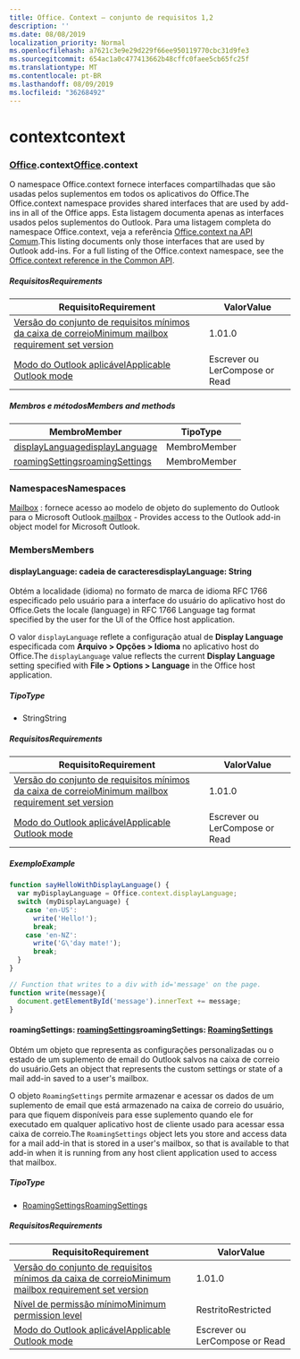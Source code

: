 ```yaml
---
title: Office. Context – conjunto de requisitos 1,2
description: ''
ms.date: 08/08/2019
localization_priority: Normal
ms.openlocfilehash: a7621c3e9e29d229f66ee950119770cbc31d9fe3
ms.sourcegitcommit: 654ac1a0c477413662b48cffc0faee5cb65fc25f
ms.translationtype: MT
ms.contentlocale: pt-BR
ms.lasthandoff: 08/09/2019
ms.locfileid: "36268492"
---
```

# <a name="context"></a><span data-ttu-id="20a62-102">context</span><span class="sxs-lookup"><span data-stu-id="20a62-102">context</span></span>

### <a name="officeofficemdcontext"></a><span data-ttu-id="20a62-103">[Office](Office.md).context</span><span class="sxs-lookup"><span data-stu-id="20a62-103">[Office](Office.md).context</span></span>

<span data-ttu-id="20a62-104">O namespace Office.context fornece interfaces compartilhadas que são usadas pelos suplementos em todos os aplicativos do Office.</span><span class="sxs-lookup"><span data-stu-id="20a62-104">The Office.context namespace provides shared interfaces that are used by add-ins in all of the Office apps.</span></span> <span data-ttu-id="20a62-105">Esta listagem documenta apenas as interfaces usados pelos suplementos do Outlook. Para uma listagem completa do namespace Office.context, veja a referência [Office.context na API Comum](/javascript/api/office/office.context).</span><span class="sxs-lookup"><span data-stu-id="20a62-105">This listing documents only those interfaces that are used by Outlook add-ins. For a full listing of the Office.context namespace, see the [Office.context reference in the Common API](/javascript/api/office/office.context).</span></span>


##### <a name="requirements"></a><span data-ttu-id="20a62-106">Requisitos</span><span class="sxs-lookup"><span data-stu-id="20a62-106">Requirements</span></span>

|<span data-ttu-id="20a62-107">Requisito</span><span class="sxs-lookup"><span data-stu-id="20a62-107">Requirement</span></span>| <span data-ttu-id="20a62-108">Valor</span><span class="sxs-lookup"><span data-stu-id="20a62-108">Value</span></span>|
|---|---|
|[<span data-ttu-id="20a62-109">Versão do conjunto de requisitos mínimos da caixa de correio</span><span class="sxs-lookup"><span data-stu-id="20a62-109">Minimum mailbox requirement set version</span></span>](/office/dev/add-ins/reference/requirement-sets/outlook-api-requirement-sets)| <span data-ttu-id="20a62-110">1.0</span><span class="sxs-lookup"><span data-stu-id="20a62-110">1.0</span></span>|
|[<span data-ttu-id="20a62-111">Modo do Outlook aplicável</span><span class="sxs-lookup"><span data-stu-id="20a62-111">Applicable Outlook mode</span></span>](/outlook/add-ins/#extension-points)| <span data-ttu-id="20a62-112">Escrever ou Ler</span><span class="sxs-lookup"><span data-stu-id="20a62-112">Compose or Read</span></span>|

##### <a name="members-and-methods"></a><span data-ttu-id="20a62-113">Membros e métodos</span><span class="sxs-lookup"><span data-stu-id="20a62-113">Members and methods</span></span>

| <span data-ttu-id="20a62-114">Membro</span><span class="sxs-lookup"><span data-stu-id="20a62-114">Member</span></span> | <span data-ttu-id="20a62-115">Tipo</span><span class="sxs-lookup"><span data-stu-id="20a62-115">Type</span></span> |
|--------|------|
| [<span data-ttu-id="20a62-116">displayLanguage</span><span class="sxs-lookup"><span data-stu-id="20a62-116">displayLanguage</span></span>](#displaylanguage-string) | <span data-ttu-id="20a62-117">Membro</span><span class="sxs-lookup"><span data-stu-id="20a62-117">Member</span></span> |
| [<span data-ttu-id="20a62-118">roamingSettings</span><span class="sxs-lookup"><span data-stu-id="20a62-118">roamingSettings</span></span>](#roamingsettings-roamingsettings) | <span data-ttu-id="20a62-119">Membro</span><span class="sxs-lookup"><span data-stu-id="20a62-119">Member</span></span> |

### <a name="namespaces"></a><span data-ttu-id="20a62-120">Namespaces</span><span class="sxs-lookup"><span data-stu-id="20a62-120">Namespaces</span></span>

<span data-ttu-id="20a62-121">[Mailbox](office.context.mailbox.md) : fornece acesso ao modelo de objeto do suplemento do Outlook para o Microsoft Outlook.</span><span class="sxs-lookup"><span data-stu-id="20a62-121">[mailbox](office.context.mailbox.md) - Provides access to the Outlook add-in object model for Microsoft Outlook.</span></span>

### <a name="members"></a><span data-ttu-id="20a62-122">Members</span><span class="sxs-lookup"><span data-stu-id="20a62-122">Members</span></span>

#### <a name="displaylanguage-string"></a><span data-ttu-id="20a62-123">displayLanguage: cadeia de caracteres</span><span class="sxs-lookup"><span data-stu-id="20a62-123">displayLanguage: String</span></span>

<span data-ttu-id="20a62-124">Obtém a localidade (idioma) no formato de marca de idioma RFC 1766 especificado pelo usuário para a interface do usuário do aplicativo host do Office.</span><span class="sxs-lookup"><span data-stu-id="20a62-124">Gets the locale (language) in RFC 1766 Language tag format specified by the user for the UI of the Office host application.</span></span>

<span data-ttu-id="20a62-125">O valor `displayLanguage` reflete a configuração atual de **Display Language** especificada com **Arquivo > Opções > Idioma** no aplicativo host do Office.</span><span class="sxs-lookup"><span data-stu-id="20a62-125">The `displayLanguage` value reflects the current **Display Language** setting specified with **File > Options > Language** in the Office host application.</span></span>

##### <a name="type"></a><span data-ttu-id="20a62-126">Tipo</span><span class="sxs-lookup"><span data-stu-id="20a62-126">Type</span></span>

*   <span data-ttu-id="20a62-127">String</span><span class="sxs-lookup"><span data-stu-id="20a62-127">String</span></span>

##### <a name="requirements"></a><span data-ttu-id="20a62-128">Requisitos</span><span class="sxs-lookup"><span data-stu-id="20a62-128">Requirements</span></span>

|<span data-ttu-id="20a62-129">Requisito</span><span class="sxs-lookup"><span data-stu-id="20a62-129">Requirement</span></span>| <span data-ttu-id="20a62-130">Valor</span><span class="sxs-lookup"><span data-stu-id="20a62-130">Value</span></span>|
|---|---|
|[<span data-ttu-id="20a62-131">Versão do conjunto de requisitos mínimos da caixa de correio</span><span class="sxs-lookup"><span data-stu-id="20a62-131">Minimum mailbox requirement set version</span></span>](/office/dev/add-ins/reference/requirement-sets/outlook-api-requirement-sets)| <span data-ttu-id="20a62-132">1.0</span><span class="sxs-lookup"><span data-stu-id="20a62-132">1.0</span></span>|
|[<span data-ttu-id="20a62-133">Modo do Outlook aplicável</span><span class="sxs-lookup"><span data-stu-id="20a62-133">Applicable Outlook mode</span></span>](/outlook/add-ins/#extension-points)| <span data-ttu-id="20a62-134">Escrever ou Ler</span><span class="sxs-lookup"><span data-stu-id="20a62-134">Compose or Read</span></span>|

##### <a name="example"></a><span data-ttu-id="20a62-135">Exemplo</span><span class="sxs-lookup"><span data-stu-id="20a62-135">Example</span></span>

```javascript
function sayHelloWithDisplayLanguage() {
  var myDisplayLanguage = Office.context.displayLanguage;
  switch (myDisplayLanguage) {
    case 'en-US':
      write('Hello!');
      break;
    case 'en-NZ':
      write('G\'day mate!');
      break;
  }
}

// Function that writes to a div with id='message' on the page.
function write(message){
  document.getElementById('message').innerText += message;
}
```

#### <a name="roamingsettings-roamingsettingsjavascriptapioutlookofficeroamingsettingsviewoutlook-js-12"></a><span data-ttu-id="20a62-136">roamingSettings: [roamingSettings](/javascript/api/outlook/office.RoamingSettings?view=outlook-js-1.2)</span><span class="sxs-lookup"><span data-stu-id="20a62-136">roamingSettings: [RoamingSettings](/javascript/api/outlook/office.RoamingSettings?view=outlook-js-1.2)</span></span>

<span data-ttu-id="20a62-137">Obtém um objeto que representa as configurações personalizadas ou o estado de um suplemento de email do Outlook salvos na caixa de correio do usuário.</span><span class="sxs-lookup"><span data-stu-id="20a62-137">Gets an object that represents the custom settings or state of a mail add-in saved to a user's mailbox.</span></span>

<span data-ttu-id="20a62-138">O objeto `RoamingSettings` permite armazenar e acessar os dados de um suplemento de email que está armazenado na caixa de correio do usuário, para que fiquem disponíveis para esse suplemento quando ele for executado em qualquer aplicativo host de cliente usado para acessar essa caixa de correio.</span><span class="sxs-lookup"><span data-stu-id="20a62-138">The `RoamingSettings` object lets you store and access data for a mail add-in that is stored in a user's mailbox, so that is available to that add-in when it is running from any host client application used to access that mailbox.</span></span>

##### <a name="type"></a><span data-ttu-id="20a62-139">Tipo</span><span class="sxs-lookup"><span data-stu-id="20a62-139">Type</span></span>

*   [<span data-ttu-id="20a62-140">RoamingSettings</span><span class="sxs-lookup"><span data-stu-id="20a62-140">RoamingSettings</span></span>](/javascript/api/outlook/office.RoamingSettings?view=outlook-js-1.2)

##### <a name="requirements"></a><span data-ttu-id="20a62-141">Requisitos</span><span class="sxs-lookup"><span data-stu-id="20a62-141">Requirements</span></span>

|<span data-ttu-id="20a62-142">Requisito</span><span class="sxs-lookup"><span data-stu-id="20a62-142">Requirement</span></span>| <span data-ttu-id="20a62-143">Valor</span><span class="sxs-lookup"><span data-stu-id="20a62-143">Value</span></span>|
|---|---|
|[<span data-ttu-id="20a62-144">Versão do conjunto de requisitos mínimos da caixa de correio</span><span class="sxs-lookup"><span data-stu-id="20a62-144">Minimum mailbox requirement set version</span></span>](/office/dev/add-ins/reference/requirement-sets/outlook-api-requirement-sets)| <span data-ttu-id="20a62-145">1.0</span><span class="sxs-lookup"><span data-stu-id="20a62-145">1.0</span></span>|
|[<span data-ttu-id="20a62-146">Nível de permissão mínimo</span><span class="sxs-lookup"><span data-stu-id="20a62-146">Minimum permission level</span></span>](/outlook/add-ins/understanding-outlook-add-in-permissions)| <span data-ttu-id="20a62-147">Restrito</span><span class="sxs-lookup"><span data-stu-id="20a62-147">Restricted</span></span>|
|[<span data-ttu-id="20a62-148">Modo do Outlook aplicável</span><span class="sxs-lookup"><span data-stu-id="20a62-148">Applicable Outlook mode</span></span>](/outlook/add-ins/#extension-points)| <span data-ttu-id="20a62-149">Escrever ou Ler</span><span class="sxs-lookup"><span data-stu-id="20a62-149">Compose or Read</span></span>|
